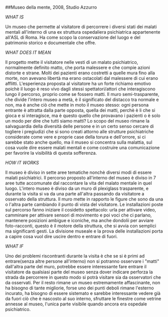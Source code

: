 ##Museo della mente, 2008, Studio Azzurro

_WHAT IS_

Un museo che permette al visitatore di percorrere i diversi stati dei malati mentali all'interno di una ex struttura ospedaliera 
psichiatrica appartenente all'ASL di Roma. Ha come scopo la conservazione del luogo e del patrimonio storico e documentale che offre.

_WHAT DOES IT MEAN_

Il progetto mette il visitatore nelle vesti di un malato psichiatrico, normalmente definito matto, che porta malessere e che compie 
azioni distorte e strane. Molti dei pazienti erano costretti a quelle mura fino alla morte, non avevano libertà ma erano ostacolati 
dal malessere di cui erano afflitti. L'esperienza proposta al visitatore ha un forte richiamo emotivo poichè il luogo è reso vivo 
dagli stessi spettatori/attori che interagiscono lungo il percorso, proprio come se fossero matti. Il muro semi-trasparente, 
che divide l'intero museo a metà, è il significato del distacco tra normale e non, ma è anche ciò che mette in moto il museo stesso: 
ogni persona entrante è attratta dalla parte opposta, quella dei matti, perchè è li che si gioca e si interagisce, ma è questo quello che provavano i pazienti o è solo un modo per dire che tutti siamo matti? Lo scopo del museo rimane la salvaguardia della diversità delle persone e in un certo senso cercare di togliere i pregiudizi che si sono creati attorno alle strutture psichiatriche considerate come vere e proprie case della torura e dell'orrore, si ci sarebbe stato anche quello, ma il museo si concentra sulla malattia, sul cosa vuole dire essere malati mentali e come costruire una comunicazione per favorire la visibilità di questa sofferenza.


_HOW IT WORKS_

Il museo è diviso in sette aree tematiche nonchè diversi modi
di essere malati psichiatrici. Il percorso proposto all'interno del museo è diviso in 7 aree tutte accomunate dal raccontare la vita del malato mentale in quel luogo. L'intero museo è diviso da un muro di plexiglass trasparente, e durante la visita si va da una parte all'altra passando da visitatore a osservato della struttura. Il muro mette in rapporto le figure che sono da una o l'altra parte cambiando il punto di vista del visitatore. Le installazioni poste sul percorso fanno iniziare il cosidetto spettacolo: urla per attivare video, camminare per attivare sensori di movimento e poi voci che ci parlano, mantenere posizioni ambigue e iconiche, ma anche dondolii per avviare foto-racconti, questo è il motore della struttura, che si avvia con semplici ma significanti gesti. La divisione museale e la prova delle installazioni porta a capire cosa vuol dire uscire dentro e entrare di fuori.

_WHAT IF_

Uno dei problemi riscontranti durante la visita è che se si è primi ad entrare(senza altre persone all'interno) non si potranno osservare i "matti" dall'altra parte del muro, potrebbe essere interessante fare entrare il visitatore da qualsiasi parte del museo senza dover indicare perforza la strada da percorrere in questo modo si potrà visitare sia da osservatori che da osservati. Per il resto rimane un museo estremamente affascinante, non ha bisogno di tante migliorie, forse uno dei punti deboli rimane l'esterno incurato, ha bisogno di essere sistemato e sarebbe interessante vedere già da fuori ciò che è nascosto al suo interno, sfruttare le finestre come vetrine annesse al museo, l'unica parte visibile quando ancora era ospedale psichiatrico.
